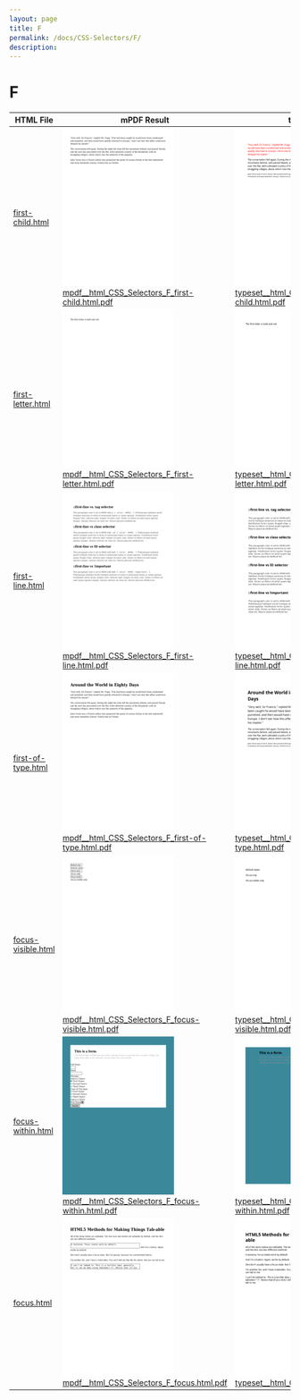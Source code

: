 ```yaml
---
layout: page
title: F
permalink: /docs/CSS-Selectors/F/
description: 
---
```


# F

| HTML File | mPDF Result | typeset.sh Result | PDFreactor Result |
|---------|---------|---------|---------|
| [first-child.html](/html/CSS%20Selectors/F/first-child.html) | ![](mpdf__html_CSS_Selectors_F_first-child.html.png) [mpdf__html_CSS_Selectors_F_first-child.html.pdf](mpdf__html_CSS_Selectors_F_first-child.html.pdf) | ![](typeset__html_CSS_Selectors_F_first-child.html.png) [typeset__html_CSS_Selectors_F_first-child.html.pdf](typeset__html_CSS_Selectors_F_first-child.html.pdf) | ![](pdfreactor__html_CSS_Selectors_F_first-child.html.png) [pdfreactor__html_CSS_Selectors_F_first-child.html.pdf](pdfreactor__html_CSS_Selectors_F_first-child.html.pdf) |
| [first-letter.html](/html/CSS%20Selectors/F/first-letter.html) | ![](mpdf__html_CSS_Selectors_F_first-letter.html.png) [mpdf__html_CSS_Selectors_F_first-letter.html.pdf](mpdf__html_CSS_Selectors_F_first-letter.html.pdf) | ![](typeset__html_CSS_Selectors_F_first-letter.html.png) [typeset__html_CSS_Selectors_F_first-letter.html.pdf](typeset__html_CSS_Selectors_F_first-letter.html.pdf) | ![](pdfreactor__html_CSS_Selectors_F_first-letter.html.png) [pdfreactor__html_CSS_Selectors_F_first-letter.html.pdf](pdfreactor__html_CSS_Selectors_F_first-letter.html.pdf) |
| [first-line.html](/html/CSS%20Selectors/F/first-line.html) | ![](mpdf__html_CSS_Selectors_F_first-line.html.png) [mpdf__html_CSS_Selectors_F_first-line.html.pdf](mpdf__html_CSS_Selectors_F_first-line.html.pdf) | ![](typeset__html_CSS_Selectors_F_first-line.html.png) [typeset__html_CSS_Selectors_F_first-line.html.pdf](typeset__html_CSS_Selectors_F_first-line.html.pdf) | ![](pdfreactor__html_CSS_Selectors_F_first-line.html.png) [pdfreactor__html_CSS_Selectors_F_first-line.html.pdf](pdfreactor__html_CSS_Selectors_F_first-line.html.pdf) |
| [first-of-type.html](/html/CSS%20Selectors/F/first-of-type.html) | ![](mpdf__html_CSS_Selectors_F_first-of-type.html.png) [mpdf__html_CSS_Selectors_F_first-of-type.html.pdf](mpdf__html_CSS_Selectors_F_first-of-type.html.pdf) | ![](typeset__html_CSS_Selectors_F_first-of-type.html.png) [typeset__html_CSS_Selectors_F_first-of-type.html.pdf](typeset__html_CSS_Selectors_F_first-of-type.html.pdf) | ![](pdfreactor__html_CSS_Selectors_F_first-of-type.html.png) [pdfreactor__html_CSS_Selectors_F_first-of-type.html.pdf](pdfreactor__html_CSS_Selectors_F_first-of-type.html.pdf) |
| [focus-visible.html](/html/CSS%20Selectors/F/focus-visible.html) | ![](mpdf__html_CSS_Selectors_F_focus-visible.html.png) [mpdf__html_CSS_Selectors_F_focus-visible.html.pdf](mpdf__html_CSS_Selectors_F_focus-visible.html.pdf) | ![](typeset__html_CSS_Selectors_F_focus-visible.html.png) [typeset__html_CSS_Selectors_F_focus-visible.html.pdf](typeset__html_CSS_Selectors_F_focus-visible.html.pdf) | ![](pdfreactor__html_CSS_Selectors_F_focus-visible.html.png) [pdfreactor__html_CSS_Selectors_F_focus-visible.html.pdf](pdfreactor__html_CSS_Selectors_F_focus-visible.html.pdf) |
| [focus-within.html](/html/CSS%20Selectors/F/focus-within.html) | ![](mpdf__html_CSS_Selectors_F_focus-within.html.png) [mpdf__html_CSS_Selectors_F_focus-within.html.pdf](mpdf__html_CSS_Selectors_F_focus-within.html.pdf) | ![](typeset__html_CSS_Selectors_F_focus-within.html.png) [typeset__html_CSS_Selectors_F_focus-within.html.pdf](typeset__html_CSS_Selectors_F_focus-within.html.pdf) | ![](pdfreactor__html_CSS_Selectors_F_focus-within.html.png) [pdfreactor__html_CSS_Selectors_F_focus-within.html.pdf](pdfreactor__html_CSS_Selectors_F_focus-within.html.pdf) |
| [focus.html](/html/CSS%20Selectors/F/focus.html) | ![](mpdf__html_CSS_Selectors_F_focus.html.png) [mpdf__html_CSS_Selectors_F_focus.html.pdf](mpdf__html_CSS_Selectors_F_focus.html.pdf) | ![](typeset__html_CSS_Selectors_F_focus.html.png) [typeset__html_CSS_Selectors_F_focus.html.pdf](typeset__html_CSS_Selectors_F_focus.html.pdf) | ![](pdfreactor__html_CSS_Selectors_F_focus.html.png) [pdfreactor__html_CSS_Selectors_F_focus.html.pdf](pdfreactor__html_CSS_Selectors_F_focus.html.pdf) |
